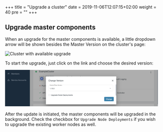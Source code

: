 +++
title = "Upgrade a cluster"
date = 2019-11-06T12:07:15+02:00
weight = 40
pre = "<b></b>"
+++

## Upgrade master components

When an upgrade for the master components is available, a little dropdown arrow will be shown besides the Master Version on the cluster's page:

![Cluster with available upgrade](04-upgrade-cluster-arrow.png)

To start the upgrade, just click on the link and choose the desired version:

![Dialog to choose upgrade version](04-upgrade-cluster-select-version.png)

After the update is initiated, the master components will be upgraded in the background. Check the checkbox for `Upgrade Node Deployments` if you wish to upgrade the existing worker nodes as well.
